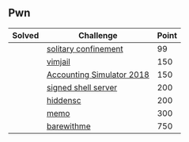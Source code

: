 ## Pwn

| Solved | Challenge | Point |
| ------ | --------- | ----- |
| | [solitary confinement](./solitary_confinement.md) | 99 |
| | [vimjail](./vimjail.md) | 150 |
| | [Accounting Simulator 2018](./Accounting_Simulator_2018.md) | 150 |
| | [signed shell server](./signed_shell_server.md) | 200 |
| | [hiddensc](./hiddensc.md) | 200 |
| | [memo](./memo.md) | 300 |
| | [barewithme](./barewithme.md) | 750 |
